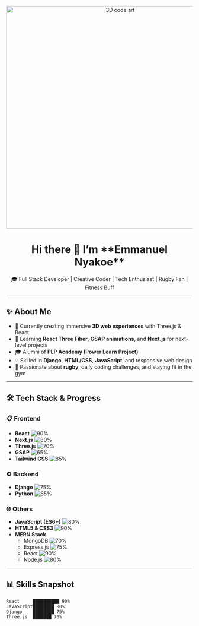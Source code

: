 <p align="center">
  <img src="https://yourdomain.com/hero-image.jpg" alt="3D code art" width="600px"/>
</p>

<h1 align="center">Hi there 👋 I’m **Emmanuel Nyakoe**</h1>
<p align="center">
🎓 Full Stack Developer | Creative Coder | Tech Enthusiast | Rugby Fan | Fitness Buff
</p>

---

## ✨ About Me
- 🔭 Currently creating immersive **3D web experiences** with Three.js & React  
- 🌱 Learning **React Three Fiber**, **GSAP animations**, and **Next.js** for next-level projects  
- 🎓 Alumni of **PLP Academy (Power Learn Project)**  
- 💡 Skilled in **Django**, **HTML/CSS**, **JavaScript**, and responsive web design  
- 🏉 Passionate about **rugby**, daily coding challenges, and staying fit in the gym  

---

## 🛠 Tech Stack & Progress

### 📋 Frontend
- **React** ![90%](https://progress-bar.dev/90/?title=React)
- **Next.js** ![80%](https://progress-bar.dev/80/?title=Next.js)
- **Three.js** ![70%](https://progress-bar.dev/70/?title=Three.js)
- **GSAP** ![65%](https://progress-bar.dev/65/?title=GSAP)
- **Tailwind CSS** ![85%](https://progress-bar.dev/85/?title=Tailwind%20CSS)

### ⚙️ Backend
- **Django** ![75%](https://progress-bar.dev/75/?title=Django)
- **Python** ![85%](https://progress-bar.dev/85/?title=Python)

### 🌐 Others
- **JavaScript (ES6+)** ![80%](https://progress-bar.dev/80/?title=JavaScript)
- **HTML5 & CSS3** ![90%](https://progress-bar.dev/90/?title=HTML5%20%26%20CSS3)
- **MERN Stack**  
  - MongoDB ![70%](https://progress-bar.dev/70/?title=MongoDB)
  - Express.js ![75%](https://progress-bar.dev/75/?title=Express.js)
  - React ![90%](https://progress-bar.dev/90/?title=React)
  - Node.js ![80%](https://progress-bar.dev/80/?title=Node.js)

---

## 📊 Skills Snapshot

```text
React     ██████████ 90%
JavaScript████████ 80%
Django    ████████ 75%
Three.js  ███████ 70%
